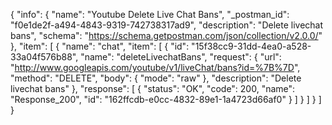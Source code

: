 {
  "info": {
    "name": "Youtube Delete Live Chat Bans",
    "_postman_id": "f0e1de2f-a494-4843-9319-742738317ad9",
    "description": "Delete livechat bans",
    "schema": "https://schema.getpostman.com/json/collection/v2.0.0/"
  },
  "item": [
    {
      "name": "chat",
      "item": [
        {
          "id": "15f38cc9-31dd-4ea0-a528-33a04f576b88",
          "name": "deleteLivechatBans",
          "request": {
            "url": "http://www.googleapis.com/youtube/v1/liveChat/bans?id=%7B%7D",
            "method": "DELETE",
            "body": {
              "mode": "raw"
            },
            "description": "Delete livechat bans"
          },
          "response": [
            {
              "status": "OK",
              "code": 200,
              "name": "Response_200",
              "id": "162ffcdb-e0cc-4832-89e1-1a4723d66af0"
            }
          ]
        }
      ]
    }
  ]
}